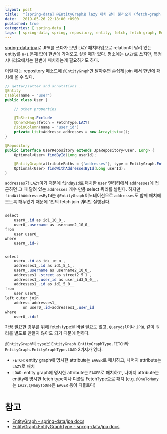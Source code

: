 ```yaml
---
layout: post
title:  "[spring-data] @EntityGraph로 lazy 패치 같이 불러오기 (fetch-graph 커스터마이징)"
date:   2019-05-26 22:18:00 +0900
published: true
categories: [ spring-data ]
tags: [ spring-data, spring, repository, entity, fetch, fetch graph, EntityGraph, EntityGraphType, annotation, lazy, eager ]
---
```


[spring-data-jpa](https://spring.io/projects/spring-data-jpa)로 JPA를 쓰다가 보면 `LAZY` 패치타입으로 relation이 달려 있는 entity를 `n+1` 문제 없이 한번에 가져오고 싶을 때가 있다. 평소에는 `LAZY`로 쓰지만, 특정 시나리오에서는 한번에 패치하는게 필요하기도 하다.

이럴 때는 repository 메소드에 `@EntityGraph`만 달아주면 손쉽게 join 해서 한번에 패치해 올 수 있다.

```java
// getter/setter and annotations ..
@Entity
@Table(name = "user")
public class User {

    // other properties

    @ToString.Exclude
    @OneToMany(fetch = FetchType.LAZY)
    @JoinColumn(name = "user_id")
    private List<Address> addresses = new ArrayList<>();
}

@Repository
public interface UserRepository extends JpaRepository<User, Long> {
    Optional<User> findById(Long userId);

    @EntityGraph(attributePaths = {"addresses"}, type = EntityGraph.EntityGraphType.LOAD)
    Optional<User> findWithAddressesById(Long userId);
}
```

`addresses`가 `LAZY`이기 때문에 `findById`로 패치한 `User` 엔티티에서 `addresses`에 접근하면 그 때 달려 있는 `addresses` 개수 만큼 select 쿼리를 날린다. 하지만 `findWithAddressesById`는 `@EntityGraph` 어노테이션으로 `addresses`도 함께 패치해 오도록 해두었기 때문에 1번의 fetch join 쿼리만 실행된다.

```java

select
    user0_.id as id1_10_0_,
    user0_.username as username2_10_0_
from
    user user0_
where
    user0_.id=?


select
    user0_.id as id1_10_0_,
    addresses1_.id as id1_5_1_,
    user0_.username as username2_10_0_,
    addresses1_.street as street2_5_1_,
    addresses1_.user_id as user_id3_5_0__,
    addresses1_.id as id1_5_0__
from
    user user0_
left outer join
    address addresses1_
        on user0_.id=addresses1_.user_id
where
    user0_.id=?


```

가끔 필요한 경우를 위해 fetch type을 바꿀 필요도 없고, `Querydsl`이나 `JPQL` 같이 쿼리를 별도로 만들지 않아도 되기 때문에 편하다.

`@EntityGraph`의 `type`은 `EntityGraph.EntityGraphType.FETCH`와 `EntityGraph.EntityGraphType.LOAD` 2가지가 있다.

- `FETCH`: entity graph에 명시한 attribute는 `EAGER`로 패치하고, 나머지 attribute는 `LAZY`로 패치
- `LOAD`: entity graph에 명시한 attribute는 `EAGER`로 패치하고, 나머지 attribute는 entity에 명시한 fetch type이나 디폴트 FetchType으로 패치 (e.g. `@OneToMany`는 `LAZY`, `@ManyToOne`은 `EAGER` 등이 디폴트다)


# 참고

- [EntityGraph - spring-data/jpa docs](https://docs.spring.io/spring-data/jpa/docs/current/api/org/springframework/data/jpa/repository/EntityGraph.html)
- [EntityGraph.EntityGraphType - spring-data/jpa docs](https://docs.spring.io/spring-data/jpa/docs/current/api/org/springframework/data/jpa/repository/EntityGraph.EntityGraphType.html)

